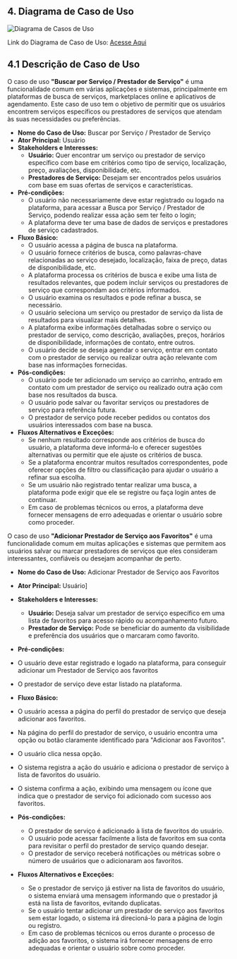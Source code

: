 ## 4. Diagrama de Caso de Uso

![Diagrama de Casos de Uso](https://i.ibb.co/LpG7VJX/Diagrama-de-casos-de-usos-IWood.jpg)

Link do Diagrama de Caso de Uso: [Acesse Aqui]([https://drive.google.com/file/d/1E7OHgORj63XJFvxWMPzSG-NpbBqsXuoN/view?usp=sharing](https://drive.google.com/file/d/17SXzfzXAb5BezmkyDFa51TL_rGzR4J8i/view?usp=sharing))

## 4.1 Descrição de Caso de Uso

O caso de uso **"Buscar por Serviço / Prestador de Serviço"** é uma funcionalidade comum em várias aplicações e sistemas, principalmente em plataformas de busca de serviços, marketplaces online e aplicativos de agendamento. Este caso de uso tem o objetivo de permitir que os usuários encontrem serviços específicos ou prestadores de serviços que atendam às suas necessidades ou preferências.

- **Nome do Caso de Uso:** Buscar por Serviço / Prestador de Serviço
- **Ator Principal:** Usuário
- **Stakeholders e Interesses:**
  - **Usuário:** Quer encontrar um serviço ou prestador de serviço específico com base em critérios como tipo de serviço, localização, preço, avaliações, disponibilidade, etc.
  - **Prestadores de Serviço:** Desejam ser encontrados pelos usuários com base em suas ofertas de serviços e características.
- **Pré-condições:**
  - O usuário não necessariamente deve estar registrado ou logado na plataforma, para acessar a Busca por Serviço / Prestador de Serviço, podendo realizar essa ação sem ter feito o login;
  - A plataforma deve ter uma base de dados de serviços e prestadores de serviço cadastrados.
- **Fluxo Básico:**
  - O usuário acessa a página de busca na plataforma.
  - O usuário fornece critérios de busca, como palavras-chave relacionadas ao serviço desejado, localização, faixa de preço, datas de disponibilidade, etc.
  - A plataforma processa os critérios de busca e exibe uma lista de resultados relevantes, que podem incluir serviços ou prestadores de serviço que correspondam aos critérios informados.
  - O usuário examina os resultados e pode refinar a busca, se necessário.
  - O usuário seleciona um serviço ou prestador de serviço da lista de resultados para visualizar mais detalhes.
  - A plataforma exibe informações detalhadas sobre o serviço ou prestador de serviço, como descrição, avaliações, preços, horários de disponibilidade, informações de contato, entre outros.
  - O usuário decide se deseja agendar o serviço, entrar em contato com o prestador de serviço ou realizar outra ação relevante com base nas informações fornecidas.
- **Pós-condições:**
  - O usuário pode ter adicionado um serviço ao carrinho, entrado em contato com um prestador de serviço ou realizado outra ação com base nos resultados da busca.
  - O usuário pode salvar ou favoritar serviços ou prestadores de serviço para referência futura.
  - O prestador de serviço pode receber pedidos ou contatos dos usuários interessados com base na busca.
- **Fluxos Alternativos e Exceções:**
  - Se nenhum resultado corresponde aos critérios de busca do usuário, a plataforma deve informá-lo e oferecer sugestões alternativas ou permitir que ele ajuste os critérios de busca.
  - Se a plataforma encontrar muitos resultados correspondentes, pode oferecer opções de filtro ou classificação para ajudar o usuário a refinar sua escolha.
  - Se um usuário não registrado tentar realizar uma busca, a plataforma pode exigir que ele se registre ou faça login antes de continuar.
  - Em caso de problemas técnicos ou erros, a plataforma deve fornecer mensagens de erro adequadas e orientar o usuário sobre como proceder.

O caso de uso **"Adicionar Prestador de Serviço aos Favoritos"** é uma funcionalidade comum em muitas aplicações e sistemas que permitem aos usuários salvar ou marcar prestadores de serviços que eles consideram interessantes, confiáveis ou desejam acompanhar de perto.

- **Nome do Caso de Uso:** Adicionar Prestador de Serviço aos Favoritos
- **Ator Principal:** Usuário]
- **Stakeholders e Interesses:**

  - **Usuário:** Deseja salvar um prestador de serviço específico em uma lista de favoritos para acesso rápido ou acompanhamento futuro.
  - **Prestador de Serviço:** Pode se beneficiar do aumento da visibilidade e preferência dos usuários que o marcaram como favorito.

- **Pré-condições:**

- O usuário deve estar registrado e logado na plataforma, para conseguir adicionar um Prestador de Serviço aos favoritos
- O prestador de serviço deve estar listado na plataforma.

- **Fluxo Básico:**

- O usuário acessa a página do perfil do prestador de serviço que deseja adicionar aos favoritos.
- Na página do perfil do prestador de serviço, o usuário encontra uma opção ou botão claramente identificado para "Adicionar aos Favoritos".
- O usuário clica nessa opção.
- O sistema registra a ação do usuário e adiciona o prestador de serviço à lista de favoritos do usuário.
- O sistema confirma a ação, exibindo uma mensagem ou ícone que indica que o prestador de serviço foi adicionado com sucesso aos favoritos.

- **Pós-condições:**

  - O prestador de serviço é adicionado à lista de favoritos do usuário.
  - O usuário pode acessar facilmente a lista de favoritos em sua conta para revisitar o perfil do prestador de serviço quando desejar.
  - O prestador de serviço receberá notificações ou métricas sobre o número de usuários que o adicionaram aos favoritos.

- **Fluxos Alternativos e Exceções:**
  - Se o prestador de serviço já estiver na lista de favoritos do usuário, o sistema enviará uma mensagem informando que o prestador já está na lista de favoritos, evitando duplicatas.
  - Se o usuário tentar adicionar um prestador de serviço aos favoritos sem estar logado, o sistema irá direcioná-lo para a página de login ou registro.
  - Em caso de problemas técnicos ou erros durante o processo de adição aos favoritos, o sistema irá fornecer mensagens de erro adequadas e orientar o usuário sobre como proceder.
